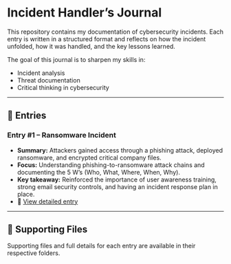 # Incident Handler’s Journal  

This repository contains my documentation of cybersecurity incidents. Each entry is written in a structured format and reflects on how the incident unfolded, how it was handled, and the key lessons learned.  

The goal of this journal is to sharpen my skills in:  
- Incident analysis  
- Threat documentation  
- Critical thinking in cybersecurity  

---

## 📌 Entries  

### Entry #1 – Ransomware Incident  
- **Summary:** Attackers gained access through a phishing attack, deployed ransomware, and encrypted critical company files.  
- **Focus:** Understanding phishing-to-ransomware attack chains and documenting the 5 W’s (Who, What, Where, When, Why).  
- **Key takeaway:** Reinforced the importance of user awareness training, strong email security controls, and having an incident response plan in place.  
- 🔗 [View detailed entry](https://github.com/dondex001/incident-handlers-journal/blob/main/Incident-handler's-journal-entry.md)  

---

## 📂 Supporting Files  

Supporting files and full details for each entry are available in their respective folders.  
